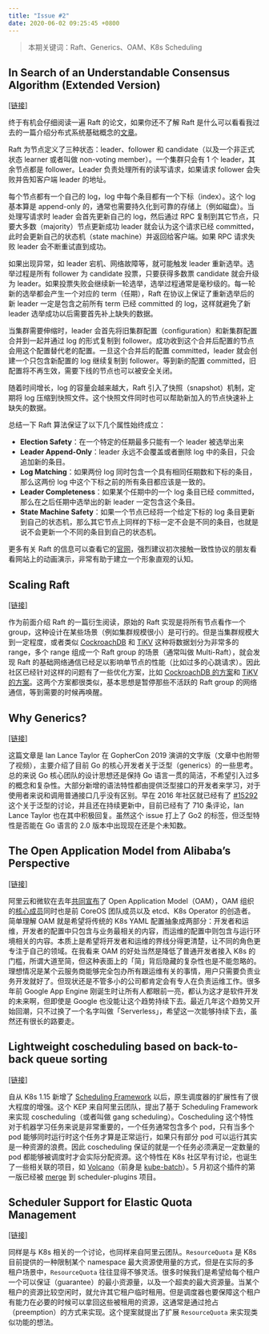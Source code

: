 ```yaml
---
title: "Issue #2"
date: 2020-06-02 09:25:45 +0800
---
```


> 本期关键词：Raft、Generics、OAM、K8s Scheduling

<!--truncate-->

## In Search of an Understandable Consensus Algorithm (Extended Version)

[[链接]](https://raft.github.io/raft.pdf)

终于有机会仔细阅读一遍 Raft 的论文，如果你还不了解 Raft 是什么可以看看我过去的一篇介绍分布式系统基础概念的[文章](https://blog.xiaogaozi.org/2020/05/25/how-to-design-a-distributed-index-framework-part-5/)。

Raft 为节点定义了三种状态：leader、follower 和 candidate（以及一个非正式状态 learner 或者叫做 non-voting member）。一个集群只会有 1 个 leader，其余节点都是 follower。Leader 负责处理所有的读写请求，如果请求 follower 会失败并告知客户端 leader 的地址。

每个节点都有一个自己的 log，log 中每个条目都有一个下标（index）。这个 log 基本算是 append-only 的，通常也需要持久化到可靠的存储上（例如磁盘）。当处理写请求时 leader 会首先更新自己的 log，然后通过 RPC 复制到其它节点，只要大多数（majority）节点更新成功 leader 就会认为这个请求已经 committed，此时会更新自己的状态机（state machine）并返回给客户端。如果 RPC 请求失败 leader 会不断重试直到成功。

如果出现异常，如 leader 宕机、网络故障等，就可能触发 leader 重新选举。选举过程是所有 follower 为 candidate 投票，只要获得多数票 candidate 就会升级为 leader。如果投票失败会继续新一轮选举，选举过程通常是毫秒级的。每一轮新的选举都会产生一个对应的 term（任期），Raft 在协议上保证了重新选举后的新 leader 一定是包含之前所有 term 已经 committed 的 log，这样就避免了新 leader 选举成功以后需要首先补上缺失的数据。

当集群需要伸缩时，leader 会首先将旧集群配置（configuration）和新集群配置合并到一起并通过 log 的形式复制到 follower。成功收到这个合并后配置的节点会用这个配置替代老的配置。一旦这个合并后的配置 committed，leader 就会创建一个只包含新配置的 log 继续复制到 follower。等到新的配置 committed，旧配置将不再生效，需要下线的节点也可以被安全关闭。

随着时间增长，log 的容量会越来越大，Raft 引入了快照（snapshot）机制，定期将 log 压缩到快照文件。这个快照文件同时也可以帮助新加入的节点快速补上缺失的数据。

总结一下 Raft 算法保证了以下几个属性始终成立：

- **Election Safety**：在一个特定的任期最多只能有一个 leader 被选举出来
- **Leader Append-Only**：leader 永远不会覆盖或者删除 log 中的条目，只会追加新的条目。
- **Log Matching**：如果两份 log 同时包含一个具有相同任期数和下标的条目，那么这两份 log 中这个下标之前的所有条目都应该是一致的。
- **Leader Completeness**：如果某个任期中的一个 log 条目已经 committed，那么在之后任期中选举出的新 leader 一定包含这个条目。
- **State Machine Safety**：如果一个节点已经将一个给定下标的 log 条目更新到自己的状态机，那么其它节点上同样的下标一定不会是不同的条目，也就是说不会更新一个不同的条目到自己的状态机。

更多有关 Raft 的信息可以查看它的[官网](https://raft.github.io)，强烈建议初次接触一致性协议的朋友看看网站上的动画演示，非常有助于建立一个形象直观的认知。

## Scaling Raft

[[链接]](https://www.cockroachlabs.com/blog/scaling-raft)

作为前面介绍 Raft 的一篇衍生阅读，原始的 Raft 实现是将所有节点看作一个 group，这种设计在某些场景（例如集群规模很小）是可行的。但是当集群规模大到一定程度，或者类似 [CockroachDB](https://github.com/cockroachdb/cockroach) 和 [TiKV](https://github.com/tikv/tikv) 这种将数据划分为非常多的 range，多个 range 组成一个 Raft group 的场景（通常叫做 Multi-Raft），就会发现 Raft 的基础网络通信已经足以影响单节点的性能（比如过多的心跳请求）。因此社区已经针对这样的问题有了一些优化方案，比如 [CockroachDB 的方案](https://github.com/cockroachdb/cockroach/issues/357)和 [TiKV 的方案](https://github.com/tikv/tikv/pull/4591)。这两个方案都很类似，基本思想是暂停那些不活跃的 Raft group 的网络通信，等到需要的时候再唤醒。

## Why Generics?

[[链接]](https://blog.golang.org/why-generics)

这篇文章是 Ian Lance Taylor 在 GopherCon 2019 演讲的文字版（文章中也附带了视频），主要介绍了目前 Go 的核心开发者关于泛型（generics）的一些思考。总的来说 Go 核心团队的设计思想还是保持 Go 语言一贯的简洁，不希望引入过多的概念和复杂性。大部分新增的语法特性都由提供泛型接口的开发者来学习，对于使用者来说和调用普通接口几乎没有区别。早在 2016 年社区就已经有了 [#15292](https://github.com/golang/go/issues/15292) 这个关于泛型的讨论，并且还在持续更新中，目前已经有了 710 条评论，Ian Lance Taylor 也在其中积极回复。虽然这个 issue 打上了 Go2 的标签，但泛型特性是否能在 Go 语言的 2.0 版本中出现现在还是个未知数。

## The Open Application Model from Alibaba’s Perspective

[[链接]](https://www.infoq.com/articles/oam-alibaba)

阿里云和微软在去年[共同宣布](https://cloudblogs.microsoft.com/opensource/2019/10/16/announcing-open-application-model)了 Open Application Model（OAM），OAM 组织的[核心成员](https://github.com/orgs/oam-dev/people)同时也是前 CoreOS 团队成员以及 etcd、K8s Operator 的创造者。简单理解 OAM 就是希望将传统的 K8s YAML 配置抽象成两部分：开发者和运维，开发者的配置中只包含与业务最相关的内容，而运维的配置中则包含与运行环境相关的内容。本质上是希望将开发者和运维的界线分得更清楚，让不同的角色更专注于自己的领域。在我看来 OAM 的好处当然是降低了普通开发者接入 K8s 的门槛，所谓大道至简，但这种表面上的「简」背后隐藏的复杂性也是不能忽略的。理想情况是某个云服务商能够完全包办所有跟运维有关的事情，用户只需要负责业务开发就好了。但现状还是不管多小的公司都肯定会有专人在负责运维工作。很多年前 Google App Engine 刚诞生时让所有人都眼前一亮，都认为这才是软件开发的未来啊，但即使是 Google 也没能让这个趋势持续下去。最近几年这个趋势又开始回潮，只不过换了一个名字叫做「Serverless」，希望这一次能够持续下去，虽然还有很长的路要走。

## Lightweight coscheduling based on back-to-back queue sorting

[[链接]](https://github.com/kubernetes-sigs/scheduler-plugins/blob/master/kep/20200116-lightweight-coscheduling-based-on-back-to-back-queue-sorting.md)

自从 K8s 1.15 新增了 [Scheduling Framework](https://kubernetes.io/docs/concepts/scheduling-eviction/scheduling-framework) 以后，原生调度器的扩展性有了很大程度的增强。这个 KEP 来自阿里云团队，提出了基于 Scheduling Framework 来实现 coscheduling（或者叫做 gang scheduling）。Coscheduling 这个特性对于机器学习任务来说是非常重要的，一个任务通常包含多个 pod，只有当多个 pod 能够同时运行时这个任务才算是正常运行，如果只有部分 pod 可以运行其实是一种资源的浪费。因此 coscheduling 保证的就是一个任务必须满足一定数量的 pod 都能够被调度时才会实际分配资源。这个特性在 K8s 社区早有讨论，也诞生了一些相关联的项目，如 [Volcano](https://volcano.sh)（前身是 [kube-batch](https://github.com/kubernetes-sigs/kube-batch)）。5 月初这个插件的第一版已经被 [merge](https://github.com/kubernetes-sigs/scheduler-plugins/pull/4) 到 scheduler-plugins 项目。

## Scheduler Support for Elastic Quota Management

[[链接]](https://docs.google.com/document/d/1ViujTXLP1XX3WKYUTk6u5LTdJ1sX-tVIw9_t9_mLpIc/edit?usp=sharing)

同样是与 K8s 相关的一个讨论，也同样来自阿里云团队。`ResourceQuota` 是 K8s 目前提供的一种限制某个 namespace 最大资源使用量的方式，但是在实际的多租户场景中，`ResourceQuota` 往往显得不够灵活。很多时候我们是希望给每个租户一个可以保证（guarantee）的最小资源量，以及一个超卖的最大资源量。当某个租户的资源比较空闲时，就允许其它租户临时租用。但是调度器也要保障这个租户有能力在必要的时候可以拿回这些被租用的资源，这通常是通过抢占（preemption）的方式来实现。这个提案就提出了扩展 `ResourceQuota` 来实现类似功能的想法。
